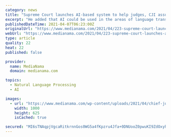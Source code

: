 ```yaml
---
category: news
title: "Supreme Court launches AI-based system to help judges, CJI assures it won’t spill over to decision making"
excerpt: "He added that AI could be used in the areas of language translation, automation of administrative tasks and legal research. “We have already been successful in our attempt to translate documents and judgement into 11 languages,” he said. Chief Justice ..."
publishedDateTime: 2021-04-07T06:23:00Z
originalUrl: "https://www.medianama.com/2021/04/223-supreme-court-launches-artificial-intelligence-system-to-help-judges/"
webUrl: "https://www.medianama.com/2021/04/223-supreme-court-launches-artificial-intelligence-system-to-help-judges/"
type: article
quality: 22
heat: 22
published: false

provider:
  name: MediaNama
  domain: medianama.com

topics:
  - Natural Language Processing
  - AI

images:
  - url: "https://www.medianama.com/wp-content/uploads/2021/04/chief-justice-bobde.png"
    width: 1000
    height: 625
    isCached: true

secured: "MI6sTNAqpjVgcaRitkrnnGos0WG5a4fKpzru4Jfa+0DNUooZ0pwuKI9ZdOxyhrW6lXC46PyKUUVvi6cZNYLndmixEI71rGp7EDOqolwGrXdEUi5dGTU4kMV54qKe6w5LHVgdouZsq4qHOBg4ZPaCx/Fe3rTCFz3/lHpLvby4CMmIjqHHkfX6L7iWKFiX1CDYbEp6rrcfaTtBruMwsE0uehKqIrH/jCx6lmAqZOWQ01YsJ6dBAAwjJL1BP+PpO5YuuCk6w9yTj/ltpwMB+z899jz/O1Gx69B+b9ydLTXTkVifpTjumtPEIeSgXGwlo6M/0zDtCZw+hx9iWtY4ajP7CgLKprggTzHMVi8wKLD/N1I=;2R4f0eL7XMje7P+Pt4/few=="
---
```


